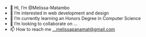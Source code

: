 - 👋 Hi, I’m @Melissa-Matambo
- 👀 I’m interested in web development and design
- 🌱 I’m currently learning an Honors Degree in Computer Science 
- 💞️ I’m looking to collaborate on ...
- 📫 How to reach me ...melissapanamat@gmail.com

<!---
Melissa-Matambo/Melissa-Matambo is a ✨ special ✨ repository because its `README.md` (this file) appears on your GitHub profile.
You can click the Preview link to take a look at your changes.
--->
